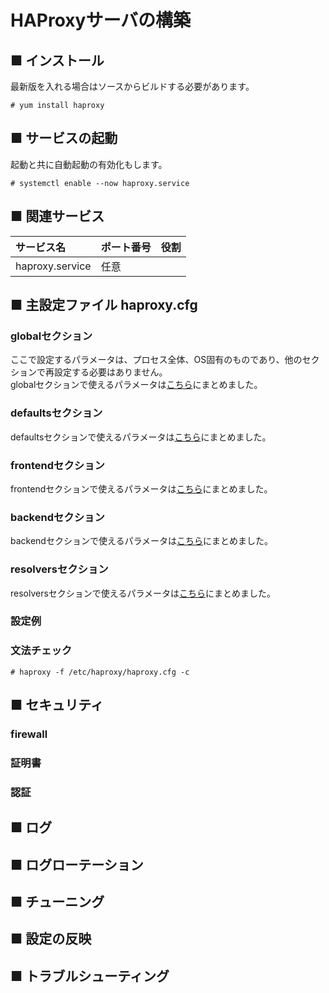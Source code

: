 # HAProxyサーバの構築
## ■ インストール
最新版を入れる場合はソースからビルドする必要があります。
```
# yum install haproxy
```
## ■ サービスの起動
起動と共に自動起動の有効化もします。
```
# systemctl enable --now haproxy.service
```
## ■ 関連サービス
|サービス名|ポート番号|役割|
|:---|:---|:---|
|haproxy.service|任意||

## ■ 主設定ファイル haproxy.cfg
### globalセクション
ここで設定するパラメータは、プロセス全体、OS固有のものであり、他のセクションで再設定する必要はありません。  
globalセクションで使えるパラメータは[こちら]()にまとめました。
### defaultsセクション
defaultsセクションで使えるパラメータは[こちら]()にまとめました。
### frontendセクション
frontendセクションで使えるパラメータは[こちら]()にまとめました。
### backendセクション
backendセクションで使えるパラメータは[こちら]()にまとめました。
### resolversセクション
resolversセクションで使えるパラメータは[こちら]()にまとめました。
### 設定例
### 文法チェック
```
# haproxy -f /etc/haproxy/haproxy.cfg -c
```
## ■ セキュリティ
### firewall
### 証明書
### 認証
## ■ ログ
## ■ ログローテーション
## ■ チューニング
## ■ 設定の反映
## ■ トラブルシューティング
